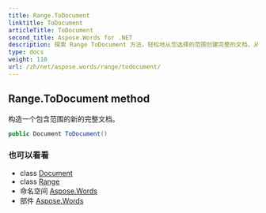 ```yaml
---
title: Range.ToDocument
linktitle: ToDocument
articleTitle: ToDocument
second_title: Aspose.Words for .NET
description: 探索 Range ToDocument 方法，轻松地从您选择的范围创建完整的文档，从而增强您的工作流程和工作效率。
type: docs
weight: 110
url: /zh/net/aspose.words/range/todocument/
---
```

## Range.ToDocument method

构造一个包含范围的新的完整文档。

```csharp
public Document ToDocument()
```

### 也可以看看

* class [Document](../../document/)
* class [Range](../)
* 命名空间 [Aspose.Words](../../../aspose.words/)
* 部件 [Aspose.Words](../../../)
